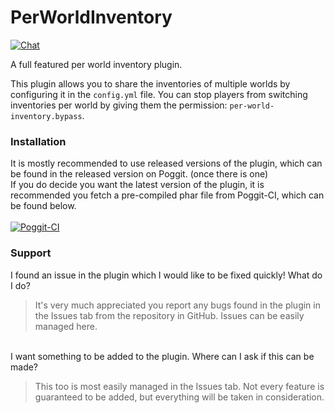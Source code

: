 # PerWorldInventory
[![Chat](https://img.shields.io/badge/chat-on%20discord-7289da.svg)](https://discord.gg/YynM57V)  

A full featured per world inventory plugin.

This plugin allows you to share the inventories of multiple worlds by configuring it in the `config.yml` file. You can stop players from switching inventories per world by giving them the permission: `per-world-inventory.bypass`.
<br>
### Installation
It is mostly recommended to use released versions of the plugin, which can be found in the released version on Poggit. (once there is one)<br>
If you do decide you want the latest version of the plugin, it is recommended you fetch a pre-compiled phar file from Poggit-CI, which can be found below.
<br><br>
[![Poggit-CI](https://poggit.pmmp.io/ci.shield/BlockHorizons/PerWorldInventory/PerWorldInventory)](https://poggit.pmmp.io/ci/BlockHorizons/PerWorldInventory/PerWorldInventory)

### Support
I found an issue in the plugin which I would like to be fixed quickly! What do I do?<br>
> It's very much appreciated you report any bugs found in the plugin in the Issues tab from the repository in GitHub. Issues can be easily managed here.

<br>
I want something to be added to the plugin. Where can I ask if this can be made?<br>

> This too is most easily managed in the Issues tab. Not every feature is guaranteed to be added, but everything will be taken in consideration.
